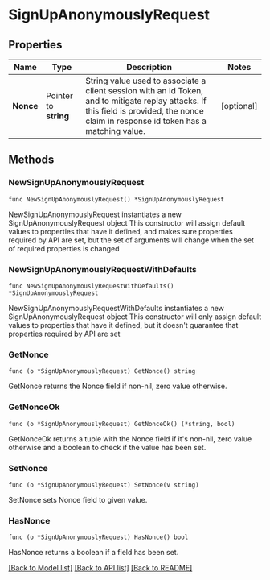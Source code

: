 # SignUpAnonymouslyRequest

## Properties

Name | Type | Description | Notes
------------ | ------------- | ------------- | -------------
**Nonce** | Pointer to **string** | String value used to associate a client session with an Id Token, and to mitigate replay attacks. If this field is provided, the nonce claim in response id token has a matching value. | [optional] 

## Methods

### NewSignUpAnonymouslyRequest

`func NewSignUpAnonymouslyRequest() *SignUpAnonymouslyRequest`

NewSignUpAnonymouslyRequest instantiates a new SignUpAnonymouslyRequest object
This constructor will assign default values to properties that have it defined,
and makes sure properties required by API are set, but the set of arguments
will change when the set of required properties is changed

### NewSignUpAnonymouslyRequestWithDefaults

`func NewSignUpAnonymouslyRequestWithDefaults() *SignUpAnonymouslyRequest`

NewSignUpAnonymouslyRequestWithDefaults instantiates a new SignUpAnonymouslyRequest object
This constructor will only assign default values to properties that have it defined,
but it doesn't guarantee that properties required by API are set

### GetNonce

`func (o *SignUpAnonymouslyRequest) GetNonce() string`

GetNonce returns the Nonce field if non-nil, zero value otherwise.

### GetNonceOk

`func (o *SignUpAnonymouslyRequest) GetNonceOk() (*string, bool)`

GetNonceOk returns a tuple with the Nonce field if it's non-nil, zero value otherwise
and a boolean to check if the value has been set.

### SetNonce

`func (o *SignUpAnonymouslyRequest) SetNonce(v string)`

SetNonce sets Nonce field to given value.

### HasNonce

`func (o *SignUpAnonymouslyRequest) HasNonce() bool`

HasNonce returns a boolean if a field has been set.


[[Back to Model list]](../README.md#documentation-for-models) [[Back to API list]](../README.md#documentation-for-api-endpoints) [[Back to README]](../README.md)


